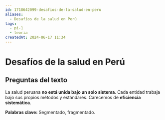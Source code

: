 ```yaml
---
id: 1718642099-desafios-de-la-salud-en-peru
aliases:
  - Desafíos de la salud en Perú
tags:
  - pi-1
  - teoria
createdAt: 2024-06-17 11:34
---
```


# Desafíos de la salud en Perú

## Preguntas del texto

La salud peruana **no está unida bajo un solo sistema**. Cada entidad trabaja bajo sus propios métodos y estándares. Carecemos de **eficiencia sistemática**.

**Palabras clave:** Segmentado, fragmentado.

